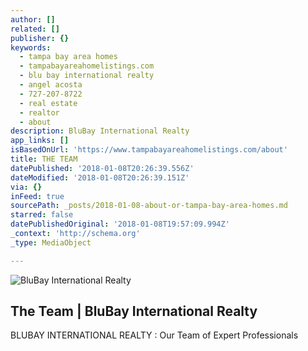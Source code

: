 ```yaml
---
author: []
related: []
publisher: {}
keywords:
  - tampa bay area homes
  - tampabayareahomelistings.com
  - blu bay international realty
  - angel acosta
  - 727-207-8722
  - real estate
  - realtor
  - about
description: BluBay International Realty
app_links: []
isBasedOnUrl: 'https://www.tampabayareahomelistings.com/about'
title: THE TEAM
datePublished: '2018-01-08T20:26:39.556Z'
dateModified: '2018-01-08T20:26:39.151Z'
via: {}
inFeed: true
sourcePath: _posts/2018-01-08-about-or-tampa-bay-area-homes.md
starred: false
datePublishedOriginal: '2018-01-08T19:57:09.994Z'
_context: 'http://schema.org'
_type: MediaObject

---
```

![BluBay International Realty](https://the-grid-user-content.s3-us-west-2.amazonaws.com/c5686a78-8882-460d-89a3-2c95bfcabac1.jpg)

<article style=""><h1>The Team | BluBay International Realty</h1><p>BLUBAY INTERNATIONAL REALTY : Our Team of Expert Professionals</p></article>